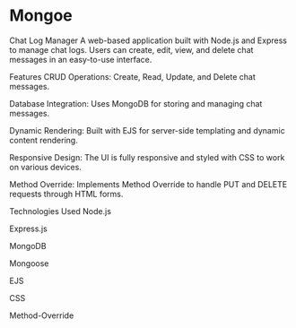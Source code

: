 # Mongoe
Chat Log Manager
A web-based application built with Node.js and Express to manage chat logs. Users can create, edit, view, and delete chat messages in an easy-to-use interface.

Features
CRUD Operations: Create, Read, Update, and Delete chat messages.

Database Integration: Uses MongoDB for storing and managing chat messages.

Dynamic Rendering: Built with EJS for server-side templating and dynamic content rendering.

Responsive Design: The UI is fully responsive and styled with CSS to work on various devices.

Method Override: Implements Method Override to handle PUT and DELETE requests through HTML forms.

Technologies Used
Node.js

Express.js

MongoDB

Mongoose

EJS

CSS

Method-Override
